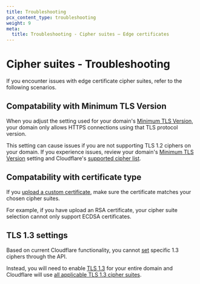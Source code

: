 ```yaml
---
title: Troubleshooting
pcx_content_type: troubleshooting
weight: 9
meta:
  title: Troubleshooting - Cipher suites — Edge certificates
---
```


# Cipher suites - Troubleshooting

If you encounter issues with edge certificate cipher suites, refer to the following scenarios.

## Compatability with Minimum TLS Version

When you adjust the setting used for your domain's [Minimum TLS Version](/ssl/edge-certificates/additional-options/minimum-tls/), your domain only allows HTTPS connections using that TLS protocol version.

This setting can cause issues if you are not supporting TLS 1.2 ciphers on your domain. If you experience issues, review your domain's [Minimum TLS Version](/ssl/edge-certificates/additional-options/minimum-tls/) setting and Cloudflare's [supported cipher list](/ssl/ssl-tls/cipher-suites/supported-cipher-suites/).

## Compatability with certificate type

If you [upload a custom certificate](/ssl/edge-certificates/custom-certificates/uploading/), make sure the certificate matches your chosen cipher suites.

For example, if you have upload an RSA certificate, your cipher suite selection cannot only support ECDSA certificates.

## TLS 1.3 settings

Based on current Cloudflare functionality, you cannot [set](/ssl/ssl-tls/cipher-suites/disable-cipher-suites/) specific 1.3 ciphers through the API.

Instead, you will need to enable [TLS 1.3](/ssl/edge-certificates/additional-options/tls-13/#enable-tls-13) for your entire domain and Cloudflare will use [all applicable TLS 1.3 cipher suites](/ssl/ssl-tls/cipher-suites/supported-cipher-suites/).
